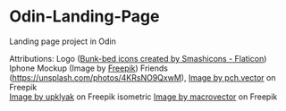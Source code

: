# Odin-Landing-Page

Landing page project in Odin

Attributions:
Logo (<a href="https://www.flaticon.com/free-icons/bunk-bed" title="bunk-bed icons">Bunk-bed icons created by Smashicons - Flaticon</a>)
Iphone Mockup (Image by <a href="https://www.freepik.com/free-photo/front-view-hand-holding-smartphone_11372498.htm#query=smartphone%20mockup&position=3&from_view=search&track=sph">Freepik</a>)
Friends (https://unsplash.com/photos/4KRsNO9QxwM), <a href="https://www.freepik.com/free-vector/group-friends-with-digital-devices-meeting-home-sitting-together-cartoon-illustration_12699099.htm#query=hostel&position=9&from_view=search&track=sph">Image by pch.vector</a> on Freepik  
<a href="https://www.freepik.com/free-vector/people-work-laptop-home_29630504.htm#query=co-living&position=45&from_view=search&track=ais">Image by upklyak</a> on Freepik
isometric <a href="https://www.freepik.com/free-vector/remote-work-from-home-isometric-illustration_14258550.htm#query=isometric%20interior&position=6&from_view=search&track=sph">Image by macrovector</a> on Freepik
